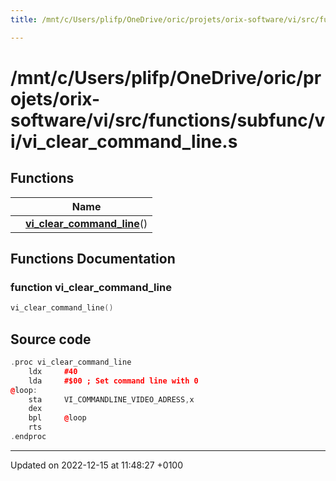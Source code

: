 ```yaml
---
title: /mnt/c/Users/plifp/OneDrive/oric/projets/orix-software/vi/src/functions/subfunc/vi/vi_clear_command_line.s

---
```


# /mnt/c/Users/plifp/OneDrive/oric/projets/orix-software/vi/src/functions/subfunc/vi/vi_clear_command_line.s



## Functions

|                | Name           |
| -------------- | -------------- |
| | **[vi_clear_command_line](Files/vi__clear__command__line_8s.md#function-vi-clear-command-line)**() |


## Functions Documentation

### function vi_clear_command_line

```cpp
vi_clear_command_line()
```




## Source code

```cpp
.proc vi_clear_command_line
    ldx     #40
    lda     #$00 ; Set command line with 0
@loop:
    sta     VI_COMMANDLINE_VIDEO_ADRESS,x
    dex
    bpl     @loop
    rts
.endproc
```


-------------------------------

Updated on 2022-12-15 at 11:48:27 +0100
